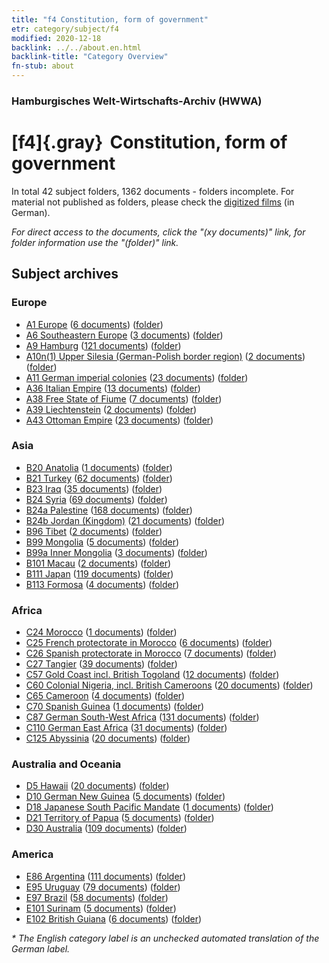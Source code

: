 ```yaml
---
title: "f4 Constitution, form of government"
etr: category/subject/f4
modified: 2020-12-18
backlink: ../../about.en.html
backlink-title: "Category Overview"
fn-stub: about
---
```


### Hamburgisches Welt-Wirtschafts-Archiv (HWWA)
# [f4]{.gray}&#8201; Constitution, form of government&#160; 





In total 42 subject folders, 1362 documents - folders incomplete.
For material not published as folders, please check the [digitized films](/film/h1_sh) (in German).

_For direct access to the documents, click the "(xy documents)" link, for folder information use the "(folder)" link._

## Subject archives



### Europe

- [A1 Europe](../../../geo/about.en.html#A1) (<a href="https://dfg-viewer.de/show/?tx_dlf[id]=https://pm20.zbw.eu/mets/sh/1408xx/140892/1443xx/144355/public.mets.en.xml" target="_blank">6 documents</a>) ([folder](http://purl.org/pressemappe20/folder/sh/140892,144355))
- [A6 Southeastern Europe](../../../geo/about.en.html#A6) (<a href="https://dfg-viewer.de/show/?tx_dlf[id]=https://pm20.zbw.eu/mets/sh/1409xx/140900/1443xx/144355/public.mets.en.xml" target="_blank">3 documents</a>) ([folder](http://purl.org/pressemappe20/folder/sh/140900,144355))
- [A9 Hamburg](../../../geo/about.en.html#A9) (<a href="https://dfg-viewer.de/show/?tx_dlf[id]=https://pm20.zbw.eu/mets/sh/1409xx/140905/1443xx/144355/public.mets.en.xml" target="_blank">121 documents</a>) ([folder](http://purl.org/pressemappe20/folder/sh/140905,144355))
- [A10n(1) Upper Silesia (German-Polish border region)](../../../geo/about.en.html#A10n(1)) (<a href="https://dfg-viewer.de/show/?tx_dlf[id]=https://pm20.zbw.eu/mets/sh/1409xx/140948/1443xx/144355/public.mets.en.xml" target="_blank">2 documents</a>) ([folder](http://purl.org/pressemappe20/folder/sh/140948,144355))
- [A11 German imperial colonies](../../../geo/about.en.html#A11) (<a href="https://dfg-viewer.de/show/?tx_dlf[id]=https://pm20.zbw.eu/mets/sh/1409xx/140960/1443xx/144355/public.mets.en.xml" target="_blank">23 documents</a>) ([folder](http://purl.org/pressemappe20/folder/sh/140960,144355))
- [A36 Italian Empire](../../../geo/about.en.html#A36) (<a href="https://dfg-viewer.de/show/?tx_dlf[id]=https://pm20.zbw.eu/mets/sh/1410xx/141012/1443xx/144355/public.mets.en.xml" target="_blank">13 documents</a>) ([folder](http://purl.org/pressemappe20/folder/sh/141012,144355))
- [A38 Free State of Fiume](../../../geo/about.en.html#A38) (<a href="https://dfg-viewer.de/show/?tx_dlf[id]=https://pm20.zbw.eu/mets/sh/1410xx/141014/1443xx/144355/public.mets.en.xml" target="_blank">7 documents</a>) ([folder](http://purl.org/pressemappe20/folder/sh/141014,144355))
- [A39 Liechtenstein](../../../geo/about.en.html#A39) (<a href="https://dfg-viewer.de/show/?tx_dlf[id]=https://pm20.zbw.eu/mets/sh/1410xx/141016/1443xx/144355/public.mets.en.xml" target="_blank">2 documents</a>) ([folder](http://purl.org/pressemappe20/folder/sh/141016,144355))
- [A43 Ottoman Empire](../../../geo/about.en.html#A43) (<a href="https://dfg-viewer.de/show/?tx_dlf[id]=https://pm20.zbw.eu/mets/sh/1410xx/141034/1443xx/144355/public.mets.en.xml" target="_blank">23 documents</a>) ([folder](http://purl.org/pressemappe20/folder/sh/141034,144355))

### Asia

- [B20 Anatolia](../../../geo/about.en.html#B20) (<a href="https://dfg-viewer.de/show/?tx_dlf[id]=https://pm20.zbw.eu/mets/sh/1411xx/141108/1443xx/144355/public.mets.en.xml" target="_blank">1 documents</a>) ([folder](http://purl.org/pressemappe20/folder/sh/141108,144355))
- [B21 Turkey](../../../geo/about.en.html#B21) (<a href="https://dfg-viewer.de/show/?tx_dlf[id]=https://pm20.zbw.eu/mets/sh/1411xx/141111/1443xx/144355/public.mets.en.xml" target="_blank">62 documents</a>) ([folder](http://purl.org/pressemappe20/folder/sh/141111,144355))
- [B23 Iraq](../../../geo/about.en.html#B23) (<a href="https://dfg-viewer.de/show/?tx_dlf[id]=https://pm20.zbw.eu/mets/sh/1411xx/141113/1443xx/144355/public.mets.en.xml" target="_blank">35 documents</a>) ([folder](http://purl.org/pressemappe20/folder/sh/141113,144355))
- [B24 Syria](../../../geo/about.en.html#B24) (<a href="https://dfg-viewer.de/show/?tx_dlf[id]=https://pm20.zbw.eu/mets/sh/1411xx/141114/1443xx/144355/public.mets.en.xml" target="_blank">69 documents</a>) ([folder](http://purl.org/pressemappe20/folder/sh/141114,144355))
- [B24a Palestine](../../../geo/about.en.html#B24a) (<a href="https://dfg-viewer.de/show/?tx_dlf[id]=https://pm20.zbw.eu/mets/sh/1411xx/141115/1443xx/144355/public.mets.en.xml" target="_blank">168 documents</a>) ([folder](http://purl.org/pressemappe20/folder/sh/141115,144355))
- [B24b Jordan (Kingdom)](../../../geo/about.en.html#B24b) (<a href="https://dfg-viewer.de/show/?tx_dlf[id]=https://pm20.zbw.eu/mets/sh/1411xx/141116/1443xx/144355/public.mets.en.xml" target="_blank">21 documents</a>) ([folder](http://purl.org/pressemappe20/folder/sh/141116,144355))
- [B96 Tibet](../../../geo/about.en.html#B96) (<a href="https://dfg-viewer.de/show/?tx_dlf[id]=https://pm20.zbw.eu/mets/sh/1412xx/141259/1443xx/144355/public.mets.en.xml" target="_blank">2 documents</a>) ([folder](http://purl.org/pressemappe20/folder/sh/141259,144355))
- [B99 Mongolia](../../../geo/about.en.html#B99) (<a href="https://dfg-viewer.de/show/?tx_dlf[id]=https://pm20.zbw.eu/mets/sh/1412xx/141261/1443xx/144355/public.mets.en.xml" target="_blank">5 documents</a>) ([folder](http://purl.org/pressemappe20/folder/sh/141261,144355))
- [B99a Inner Mongolia](../../../geo/about.en.html#B99a) (<a href="https://dfg-viewer.de/show/?tx_dlf[id]=https://pm20.zbw.eu/mets/sh/1412xx/141264/1443xx/144355/public.mets.en.xml" target="_blank">3 documents</a>) ([folder](http://purl.org/pressemappe20/folder/sh/141264,144355))
- [B101 Macau](../../../geo/about.en.html#B101) (<a href="https://dfg-viewer.de/show/?tx_dlf[id]=https://pm20.zbw.eu/mets/sh/1412xx/141267/1443xx/144355/public.mets.en.xml" target="_blank">2 documents</a>) ([folder](http://purl.org/pressemappe20/folder/sh/141267,144355))
- [B111 Japan](../../../geo/about.en.html#B111) (<a href="https://dfg-viewer.de/show/?tx_dlf[id]=https://pm20.zbw.eu/mets/sh/1412xx/141272/1443xx/144355/public.mets.en.xml" target="_blank">119 documents</a>) ([folder](http://purl.org/pressemappe20/folder/sh/141272,144355))
- [B113 Formosa](../../../geo/about.en.html#B113) (<a href="https://dfg-viewer.de/show/?tx_dlf[id]=https://pm20.zbw.eu/mets/sh/1412xx/141274/1443xx/144355/public.mets.en.xml" target="_blank">4 documents</a>) ([folder](http://purl.org/pressemappe20/folder/sh/141274,144355))

### Africa

- [C24 Morocco](../../../geo/about.en.html#C24) (<a href="https://dfg-viewer.de/show/?tx_dlf[id]=https://pm20.zbw.eu/mets/sh/1413xx/141356/1443xx/144355/public.mets.en.xml" target="_blank">1 documents</a>) ([folder](http://purl.org/pressemappe20/folder/sh/141356,144355))
- [C25 French protectorate in Morocco](../../../geo/about.en.html#C25) (<a href="https://dfg-viewer.de/show/?tx_dlf[id]=https://pm20.zbw.eu/mets/sh/1413xx/141358/1443xx/144355/public.mets.en.xml" target="_blank">6 documents</a>) ([folder](http://purl.org/pressemappe20/folder/sh/141358,144355))
- [C26 Spanish protectorate in Morocco](../../../geo/about.en.html#C26) (<a href="https://dfg-viewer.de/show/?tx_dlf[id]=https://pm20.zbw.eu/mets/sh/1413xx/141359/1443xx/144355/public.mets.en.xml" target="_blank">7 documents</a>) ([folder](http://purl.org/pressemappe20/folder/sh/141359,144355))
- [C27 Tangier](../../../geo/about.en.html#C27) (<a href="https://dfg-viewer.de/show/?tx_dlf[id]=https://pm20.zbw.eu/mets/sh/1413xx/141360/1443xx/144355/public.mets.en.xml" target="_blank">39 documents</a>) ([folder](http://purl.org/pressemappe20/folder/sh/141360,144355))
- [C57 Gold Coast incl. British Togoland](../../../geo/about.en.html#C57) (<a href="https://dfg-viewer.de/show/?tx_dlf[id]=https://pm20.zbw.eu/mets/sh/1414xx/141406/1443xx/144355/public.mets.en.xml" target="_blank">12 documents</a>) ([folder](http://purl.org/pressemappe20/folder/sh/141406,144355))
- [C60 Colonial Nigeria, incl. British Cameroons](../../../geo/about.en.html#C60) (<a href="https://dfg-viewer.de/show/?tx_dlf[id]=https://pm20.zbw.eu/mets/sh/1414xx/141409/1443xx/144355/public.mets.en.xml" target="_blank">20 documents</a>) ([folder](http://purl.org/pressemappe20/folder/sh/141409,144355))
- [C65 Cameroon](../../../geo/about.en.html#C65) (<a href="https://dfg-viewer.de/show/?tx_dlf[id]=https://pm20.zbw.eu/mets/sh/1414xx/141410/1443xx/144355/public.mets.en.xml" target="_blank">4 documents</a>) ([folder](http://purl.org/pressemappe20/folder/sh/141410,144355))
- [C70 Spanish Guinea](../../../geo/about.en.html#C70) (<a href="https://dfg-viewer.de/show/?tx_dlf[id]=https://pm20.zbw.eu/mets/sh/1414xx/141412/1443xx/144355/public.mets.en.xml" target="_blank">1 documents</a>) ([folder](http://purl.org/pressemappe20/folder/sh/141412,144355))
- [C87 German South-West Africa](../../../geo/about.en.html#C87) (<a href="https://dfg-viewer.de/show/?tx_dlf[id]=https://pm20.zbw.eu/mets/sh/1414xx/141450/1443xx/144355/public.mets.en.xml" target="_blank">131 documents</a>) ([folder](http://purl.org/pressemappe20/folder/sh/141450,144355))
- [C110 German East Africa](../../../geo/about.en.html#C110) (<a href="https://dfg-viewer.de/show/?tx_dlf[id]=https://pm20.zbw.eu/mets/sh/1414xx/141471/1443xx/144355/public.mets.en.xml" target="_blank">31 documents</a>) ([folder](http://purl.org/pressemappe20/folder/sh/141471,144355))
- [C125 Abyssinia](../../../geo/about.en.html#C125) (<a href="https://dfg-viewer.de/show/?tx_dlf[id]=https://pm20.zbw.eu/mets/sh/1414xx/141482/1443xx/144355/public.mets.en.xml" target="_blank">20 documents</a>) ([folder](http://purl.org/pressemappe20/folder/sh/141482,144355))

### Australia and Oceania

- [D5 Hawaii](../../../geo/about.en.html#D5) (<a href="https://dfg-viewer.de/show/?tx_dlf[id]=https://pm20.zbw.eu/mets/sh/1415xx/141595/1443xx/144355/public.mets.en.xml" target="_blank">20 documents</a>) ([folder](http://purl.org/pressemappe20/folder/sh/141595,144355))
- [D10 German New Guinea](../../../geo/about.en.html#D10) (<a href="https://dfg-viewer.de/show/?tx_dlf[id]=https://pm20.zbw.eu/mets/sh/1416xx/141601/1443xx/144355/public.mets.en.xml" target="_blank">5 documents</a>) ([folder](http://purl.org/pressemappe20/folder/sh/141601,144355))
- [D18 Japanese South Pacific Mandate](../../../geo/about.en.html#D18) (<a href="https://dfg-viewer.de/show/?tx_dlf[id]=https://pm20.zbw.eu/mets/sh/1416xx/141618/1443xx/144355/public.mets.en.xml" target="_blank">1 documents</a>) ([folder](http://purl.org/pressemappe20/folder/sh/141618,144355))
- [D21 Territory of Papua](../../../geo/about.en.html#D21) (<a href="https://dfg-viewer.de/show/?tx_dlf[id]=https://pm20.zbw.eu/mets/sh/1416xx/141620/1443xx/144355/public.mets.en.xml" target="_blank">5 documents</a>) ([folder](http://purl.org/pressemappe20/folder/sh/141620,144355))
- [D30 Australia](../../../geo/about.en.html#D30) (<a href="https://dfg-viewer.de/show/?tx_dlf[id]=https://pm20.zbw.eu/mets/sh/1416xx/141621/1443xx/144355/public.mets.en.xml" target="_blank">109 documents</a>) ([folder](http://purl.org/pressemappe20/folder/sh/141621,144355))

### America

- [E86 Argentina](../../../geo/about.en.html#E86) (<a href="https://dfg-viewer.de/show/?tx_dlf[id]=https://pm20.zbw.eu/mets/sh/1416xx/141692/1443xx/144355/public.mets.en.xml" target="_blank">111 documents</a>) ([folder](http://purl.org/pressemappe20/folder/sh/141692,144355))
- [E95 Uruguay](../../../geo/about.en.html#E95) (<a href="https://dfg-viewer.de/show/?tx_dlf[id]=https://pm20.zbw.eu/mets/sh/1416xx/141695/1443xx/144355/public.mets.en.xml" target="_blank">79 documents</a>) ([folder](http://purl.org/pressemappe20/folder/sh/141695,144355))
- [E97 Brazil](../../../geo/about.en.html#E97) (<a href="https://dfg-viewer.de/show/?tx_dlf[id]=https://pm20.zbw.eu/mets/sh/1416xx/141697/1443xx/144355/public.mets.en.xml" target="_blank">58 documents</a>) ([folder](http://purl.org/pressemappe20/folder/sh/141697,144355))
- [E101 Surinam](../../../geo/about.en.html#E101) (<a href="https://dfg-viewer.de/show/?tx_dlf[id]=https://pm20.zbw.eu/mets/sh/1416xx/141699/1443xx/144355/public.mets.en.xml" target="_blank">5 documents</a>) ([folder](http://purl.org/pressemappe20/folder/sh/141699,144355))
- [E102 British Guiana](../../../geo/about.en.html#E102) (<a href="https://dfg-viewer.de/show/?tx_dlf[id]=https://pm20.zbw.eu/mets/sh/1417xx/141700/1443xx/144355/public.mets.en.xml" target="_blank">6 documents</a>) ([folder](http://purl.org/pressemappe20/folder/sh/141700,144355))


_* The English category label is an unchecked automated translation of the German label._

